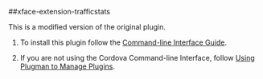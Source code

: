##xface-extension-trafficstats

This is a modified version of the original plugin.

1. To install this plugin follow the [Command-line Interface Guide](http://cordova.apache.org/docs/en/edge/guide_cli_index.md.html#The%20Command-line%20Interface).

2. If you are not using the Cordova Command-line Interface, follow [Using Plugman to Manage Plugins](http://cordova.apache.org/docs/en/edge/guide_plugin_ref_plugman.md.html).
